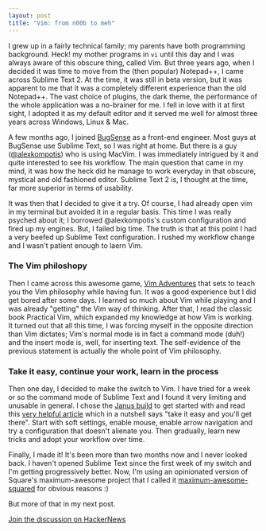 ```yaml
---
layout: post
title: "Vim: from n00b to meh"
---
```


I grew up in a fairly technical family; my parents have both programming background. Heck! my mother programs in ```vi``` until this day and I was always aware of this obscure thing, called Vim. But three years ago, when I decided it was time to move from the (then popular) Notepad++, I came across Sublime Text 2. At the time, it was still in beta version, but it was apparent to me that it was a completely different experience than the old Notepad++. The vast choice of plugins, the dark theme, the performance of the whole application was a no-brainer for me. I fell in love with it at first sight, I adopted it as my default editor and it served me well for almost three years across Windows, Linux & Mac.

A few months ago, I joined [BugSense](http://www.bugsense.com/) as a front-end engineer. Most guys at BugSense use Sublime Text, so I was right at home. But there is a guy ([@alexkompotis](http://twitter.com/alexkompotis)) who is using MacVim. I was immediately intrigued by it and quite interested to see his workflow. The main question that came in my mind, it was how the heck did he manage to work everyday in that obscure, mystical and old fashioned editor. Sublime Text 2 is, I thought at the time, far more superior in terms of usability.

It was then that I decided to give it a try. Of course, I had already open vim in my terminal but avoided it in a regular basis. This time I was really psyched about it; I borrowed @alexkompotis's custom configuration and fired up my engines. But, I failed big time. The truth is that at this point I had a very beefed up Sublime Text configuration. I rushed my workflow change and I wasn't patient enough to laern Vim.

### The Vim philoshopy

Then I came across this awesome game, [Vim Adventures](http://vim-adventures.com/) that sets to teach you the Vim philosophy while having fun. It was a good experience but I did get bored after some days. I learned so much about Vim while playing and I was already "getting" the Vim way of thinking. After that, I read the classic book Practical Vim, which expanded my knowledge at how Vim is working. It turned out that all this time, I was forcing myself in the opposite direction than Vim dictates; Vim's normal mode is in fact a command mode (duh!) and the insert mode is, well, for inserting text. The self-evidence of the previous statement is actually the whole point of Vim philosophy.

### Take it easy, continue your work, learn in the process

Then one day, I decided to make the switch to Vim. I have tried for a week or so the command mode of Sublime Text and I found it very limiting and unusable in general. I chose the [Janus build](https://github.com/carlhuda/janus) to get started with and read this [very helpful article](http://yehudakatz.com/2010/07/29/everyone-who-tried-to-convince-me-to-use-vim-was-wrong/) which in a nutshell says "take it easy and you'll get there". Start with soft settings, enable mouse, enable arrow navigation and try a configuration that doesn't alienate you. Then gradually, learn new tricks and adopt your workflow over time.

Finally, I made it! It's been more than two months now and I never looked back. I haven't opened Sublime Text since the first week of my switch and I'm getting progressively better. Now, I'm using an opinionated version of Square's maximum-awesome project that I called it [maximum-awesome-squared](https://github.com/tsironis/maximum-awesome-squared) for obvious reasons :)

But more of that in my next post.

[Join the discussion on HackerNews](https://news.ycombinator.com/item?id=6425024)
